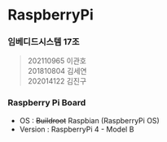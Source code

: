 # RaspberryPi

### 임베디드시스템 17조
> 202110965 이관호  
> 201810804 김세연  
> 202014122 김진구

### Raspberry Pi Board
* OS : ~~Buildroot~~ Raspbian (RaspberryPi OS)  
* Version : RaspberryPi 4 - Model B
